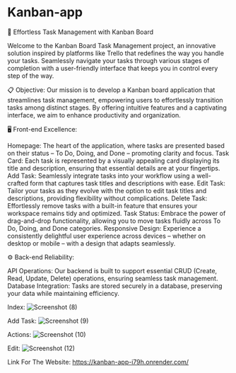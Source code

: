 # Kanban-app
🌟 Effortless Task Management with Kanban Board

Welcome to the Kanban Board Task Management project, an innovative solution inspired by platforms like Trello that redefines the way you handle your tasks. Seamlessly navigate your tasks through various stages of completion with a user-friendly interface that keeps you in control every step of the way.

📋 Objective:
Our mission is to develop a Kanban board application that streamlines task management, empowering users to effortlessly transition tasks among distinct stages. By offering intuitive features and a captivating interface, we aim to enhance productivity and organization.

🖥️ Front-end Excellence:

Homepage: The heart of the application, where tasks are presented based on their status – To Do, Doing, and Done – promoting clarity and focus.
Task Card: Each task is represented by a visually appealing card displaying its title and description, ensuring that essential details are at your fingertips.
Add Task: Seamlessly integrate tasks into your workflow using a well-crafted form that captures task titles and descriptions with ease.
Edit Task: Tailor your tasks as they evolve with the option to edit task titles and descriptions, providing flexibility without complications.
Delete Task: Effortlessly remove tasks with a built-in feature that ensures your workspace remains tidy and optimized.
Task Status: Embrace the power of drag-and-drop functionality, allowing you to move tasks fluidly across To Do, Doing, and Done categories.
Responsive Design: Experience a consistently delightful user experience across devices – whether on desktop or mobile – with a design that adapts seamlessly.

⚙️ Back-end Reliability:

API Operations: Our backend is built to support essential CRUD (Create, Read, Update, Delete) operations, ensuring seamless task management.
Database Integration: Tasks are stored securely in a database, preserving your data while maintaining efficiency.



Index:
![Screenshot (8)](https://github.com/hangsha-saha/Kanban-app/assets/125459168/6ec3fe3b-3fb5-4cd5-a4ab-317bd307e308)











Add Task:
![Screenshot (9)](https://github.com/hangsha-saha/Kanban-app/assets/125459168/0749ebca-a277-446b-bdc5-5564d235c63a)









Actions:
![Screenshot (10)](https://github.com/hangsha-saha/Kanban-app/assets/125459168/7bbb51dc-75b1-4461-80d8-52080d01f774)






Edit:
![Screenshot (12)](https://github.com/hangsha-saha/Kanban-app/assets/125459168/5ecd54f7-062d-4d93-ad97-735d3ea9493f)













Link For The Website: https://kanban-app-i79h.onrender.com/
